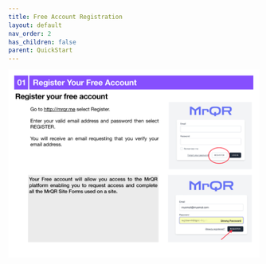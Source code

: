 ```yaml
---
title: Free Account Registration
layout: default
nav_order: 2
has_children: false
parent: QuickStart
---
```

![The Basics](/assets/images/MrQR%20-%20The%20Basics_Page_02.png "the basics")
